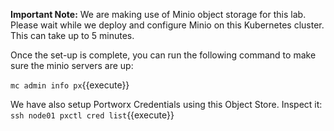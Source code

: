 **Important Note:** We are making use of Minio object storage for this lab. Please wait while we deploy and configure Minio on this Kubernetes cluster. This can take up to 5 minutes.

Once the set-up is complete, you can run the following command to make sure the minio servers are up:

`mc admin info px`{{execute}}

We have also setup Portworx Credentials using this Object Store. Inspect it:
`ssh node01 pxctl cred list`{{execute}}


